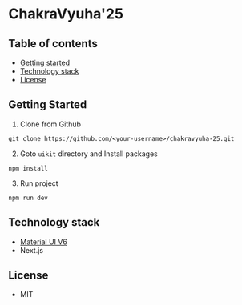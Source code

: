# ChakraVyuha'25

## Table of contents

- [Getting started](#getting-started)
- [Technology stack](#technology-stack)
- [License](#license)

## Getting Started

1. Clone from Github

```
git clone https://github.com/<your-username>/chakravyuha-25.git
```

2. Goto `uikit` directory and Install packages

```
npm install
```

3. Run project

```
npm run dev
```


## Technology stack

- [Material UI V6](https://mui.com/core/)
- Next.js

## License

- MIT

